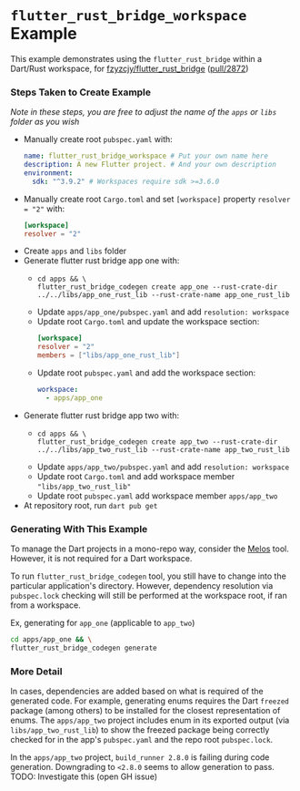 # `flutter_rust_bridge_workspace` Example

This example demonstrates using the `flutter_rust_bridge` within a Dart/Rust workspace,
for [fzyzcjy/flutter_rust_bridge](https://github.com/fzyzcjy/flutter_rust_bridge) ([pull/2872](https://github.com/fzyzcjy/flutter_rust_bridge/pull/2872))

### Steps Taken to Create Example

_Note in these steps, you are free to adjust the name of the `apps` or `libs` folder as you wish_

- Manually create root `pubspec.yaml` with:
  ```yaml
  name: flutter_rust_bridge_workspace # Put your own name here
  description: A new Flutter project. # And your own description
  environment:
    sdk: "^3.9.2" # Workspaces require sdk >=3.6.0
  ```
- Manually create root `Cargo.toml` and set `[workspace]` property `resolver = "2"` with:
  ```toml
  [workspace]
  resolver = "2"
  ```
- Create `apps` and `libs` folder
- Generate flutter rust bridge app one with:
  - ```shell
    cd apps && \
    flutter_rust_bridge_codegen create app_one --rust-crate-dir ../../libs/app_one_rust_lib --rust-crate-name app_one_rust_lib
    ```
  - Update `apps/app_one/pubspec.yaml` and add `resolution: workspace`
  - Update root `Cargo.toml` and update the workspace section:
    ```toml
    [workspace]
    resolver = "2"
    members = ["libs/app_one_rust_lib"]
    ```
  - Update root `pubspec.yaml` and add the workspace section:
    ```yaml
    workspace:
      - apps/app_one
    ```
- Generate flutter rust bridge app two with:
  - ```shell
    cd apps && \
    flutter_rust_bridge_codegen create app_two --rust-crate-dir ../../libs/app_two_rust_lib --rust-crate-name app_two_rust_lib
    ```
  - Update `apps/app_two/pubspec.yaml` and add `resolution: workspace`
  - Update root `Cargo.toml` and add workspace member `"libs/app_two_rust_lib"`
  - Update root `pubspec.yaml` add workspace member `apps/app_two`
- At repository root, run `dart pub get`

### Generating With This Example

To manage the Dart projects in a mono-repo way, consider the [Melos](https://melos.invertase.dev/) tool. However, it is not required for a Dart workspace.

To run `flutter_rust_bridge_codegen` tool, you still have to change into the particular application's directory. However, dependency resolution via `pubspec.lock`
checking will still be performed at the workspace root, if ran from a workspace.

Ex, generating for `app_one` (applicable to `app_two`)

```sh
cd apps/app_one && \
flutter_rust_bridge_codegen generate
```

### More Detail

In cases, dependencies are added based on what is required of the generated code. For example, generating enums requires the Dart `freezed` package (among others) to be installed
for the closest representation of enums. The `apps/app_two` project includes enum in its exported output (via `libs/app_two_rust_lib`) to show the freezed package
being correctly checked for in the app's `pubspec.yaml` and the repo root `pubspec.lock`.

In the `apps/app_two` project, `build_runner 2.8.0` is failing during code generation. Downgrading to `<2.8.0` seems to allow generation to pass. TODO: Investigate this (open GH issue)
